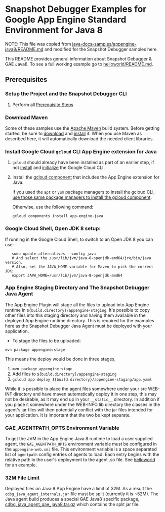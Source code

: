 # Snapshot Debugger Examples for Google App Engine Standard Environment for Java 8

NOTE: This file was copied from
[java-docs-samples/appengine-java8/README.md](https://github.com/GoogleCloudPlatform/java-docs-samples/blob/main/appengine-java8/README.md)
and modified for the Snapshot Debugger samples here.

This README provides general information about Snapshot Debugger & GAE Java8. To
see a full working example go to [helloworld/README.md](helloworld/README.md).

## Prerequisites

### Setup the Project and the Snapshot Debugger CLI

1.  Perform all [Prerequisite Steps](../../app_engine_standard_prerequisites.md)

### Download Maven

Some of these samples use the [Apache Maven][maven] build system. Before
getting started, be sure to [download][maven-download] and
[install][maven-install] it.  When you use Maven as described here, it will
automatically download the needed client libraries.

[maven]: https://maven.apache.org
[maven-download]: https://maven.apache.org/download.cgi
[maven-install]: https://maven.apache.org/install.html

### Install Google Cloud `gcloud` CLI App Engine extension for Java

1. `gcloud` should already have been installed as part of an earlier step, if
   not [install][install-gcloud] and [initialize][initialize-gcloud] the Google
   Cloud CLI.
1. Install the [gcloud component][managing-components] that includes the App
   Engine extension for Java.

   If you used the `apt` or `yum` package managers to install the gcloud CLI,
   [use those same package managers to install the gcloud component][external-package-managers].

   Otherwise, use the following command:

   ```
   gcloud components install app-engine-java
   ```

[install-gcloud]: https://cloud.google.com/sdk/docs/install
[initialize-gcloud]: https://cloud.google.com/sdk/docs/initializing
[managing-components]: https://cloud.google.com/sdk/docs/managing-components
[external-package-managers]: https://cloud.google.com/sdk/docs/components#external_package_managers

### Google Cloud Shell, Open JDK 8 setup:

If running in the Google Cloud Shell, to switch to an Open JDK 8 you can use:

```
   sudo update-alternatives --config java
   # And select the /usr/lib/jvm/java-8-openjdk-amd64/jre/bin/java version.
   # Also, set the JAVA_HOME variable for Maven to pick the correct JDK:
   export JAVA_HOME=/usr/lib/jvm/java-8-openjdk-amd64
```

### App Engine Staging Directory and The Snapshot Debugger Java Agent

The App Engine Plugin will stage all the files to upload into App Engine runtime
in `${build.directory}/appengine-staging`. It's possible to copy other files
into this staging directory and having them available in the deployed App Engine
runtime directory. This is required for the examples here as the Snapshot
Debugger Java Agent must be deployed with your application.

- To stage the files to be uploaded:
```
mvn package appengine:stage
```

This means the deploy would be done in three stages,
1. `mvn package appengine:stage`
2. Add files to `${build.directory}/appengine-staging`
3. `gcloud app deploy ${build.directory}/appengine-staging/app.yaml`

While it is possible to place the agent files somewhere under your src WEB-INF
directory and have maven automatically deploy it in one step, this may not be
desirable, as it may end up in your `__static__` directory. In addition if you
place it somewhere under the WEB-INFO lib directory the classes in the agent's
jar files will then potentially conflict with the jar files intended for your
application.  It is important that the two be kept separate.

### GAE_AGENTPATH_OPTS Environment Variable

To get the JVM in the App Engine Java 8 runtime to load a user supplied agent,
the `GAE_AGENTPATH_OPTS` environment variable must be configured in the
`appengine-web.xml` file. This environment variable is a space separated list of
`agentpath` config entries of agents to load. Each entry begins with the
relative path in the user's deployment to the agent .so file.  See
[helloworld](helloworld/README.md#deploy-the-application) for an example.

### 32M File Limit

Deployed files on Java 8 App Engine have a limit of 32M. As a result the
`cdbg_java_agent_internals.jar` file must be split (currently it is ~52M).  The
Java agent build produces a special GAE Java8 specific package,
[cdbg_java_agent_gae_java8.tar.gz][agent-tgz] which contains the split jar file.

[agent-tgz]: https://github.com/GoogleCloudPlatform/cloud-debug-java/releases/latest/download/cdbg_java_agent_gae_java8.tar.gz
